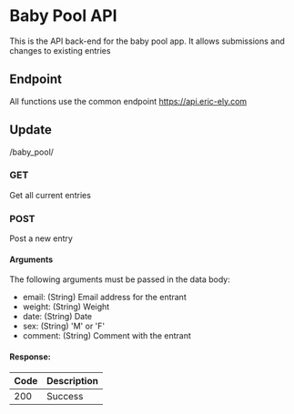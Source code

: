 
Baby Pool API
==========
This is the API back-end for the baby pool app. It allows submissions and changes to existing entries

## Endpoint
All functions use the common endpoint https://api.eric-ely.com

## Update
/baby_pool/

### GET
Get all current entries

### POST
Post a new entry

#### Arguments

The following arguments must be passed in the data body:
- email: (String) Email address for the entrant
- weight: (String) Weight
- date: (String) Date
- sex: (String) 'M' or 'F'
- comment: (String) Comment with the entrant

#### Response:
Code | Description 
--- | --- 
200| Success

